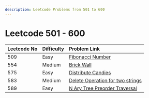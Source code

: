 ```yaml
---
description: Leetcode Problems from 501 to 600
---
```


# Leetcode 501 - 600



| Leetcode No | Difficulty | Problem Link |
| :--- | :--- | :--- |
| 509 | Easy | [Fibonacci Number](../leetcode-easy/leetcode-509-fibonacci-number.md) |
| 554 | Medium | [Brick Wall](../leetcode-medium/leetcode-554-brick-wall.md) |
| 575 | Easy | [Distribute Candies](../leetcode-easy/leetcode-575-distribute-candies.md) |
| 583 | Medium | [Delete Operation for two strings](../leetcode-medium/leetcode-583-delete-operation-for-two-strings.md) |
| 589 | Easy | [N Ary Tree Preorder Traversal](../leetcode-easy/leetcode-589-n-ary-tree-preorder-traversal.md) |

